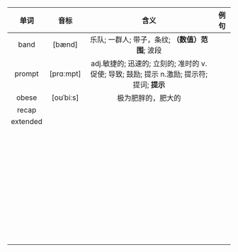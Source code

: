 |   单词   |   音标    |                             含义                             | 例句 |
| :------: | :-------: | :----------------------------------------------------------: | :--: |
|   band   |  [bænd]   |       乐队; 一群人; 带子，条纹; **（数值）范围**; 波段       |      |
|  prompt  | [prɑːmpt] | adj.敏捷的; 迅速的; 立刻的; 准时的 v.促使; 导致; 鼓励; 提示 n.激励; 提示符; 提词; **提示** |      |
|  obese   | [oʊˈbiːs] |                      极为肥胖的，肥大的                      |      |
|  recap   |           |                                                              |      |
| extended |           |                                                              |      |
|          |           |                                                              |      |
|          |           |                                                              |      |
|          |           |                                                              |      |
|          |           |                                                              |      |
|          |           |                                                              |      |
|          |           |                                                              |      |
|          |           |                                                              |      |
|          |           |                                                              |      |
|          |           |                                                              |      |
|          |           |                                                              |      |
|          |           |                                                              |      |
|          |           |                                                              |      |
|          |           |                                                              |      |
|          |           |                                                              |      |
|          |           |                                                              |      |
|          |           |                                                              |      |
|          |           |                                                              |      |
|          |           |                                                              |      |
|          |           |                                                              |      |
|          |           |                                                              |      |
|          |           |                                                              |      |
|          |           |                                                              |      |
|          |           |                                                              |      |
|          |           |                                                              |      |
|          |           |                                                              |      |
|          |           |                                                              |      |
|          |           |                                                              |      |
|          |           |                                                              |      |
|          |           |                                                              |      |
|          |           |                                                              |      |
|          |           |                                                              |      |
|          |           |                                                              |      |
|          |           |                                                              |      |
|          |           |                                                              |      |
|          |           |                                                              |      |
|          |           |                                                              |      |
|          |           |                                                              |      |
|          |           |                                                              |      |
|          |           |                                                              |      |
|          |           |                                                              |      |
|          |           |                                                              |      |
|          |           |                                                              |      |
|          |           |                                                              |      |
|          |           |                                                              |      |

